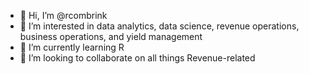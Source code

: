 - 👋 Hi, I’m @rcombrink
- 👀 I’m interested in data analytics, data science, revenue operations, business operations, and yield management
- 🌱 I’m currently learning R
- 💞️ I’m looking to collaborate on all things Revenue-related




